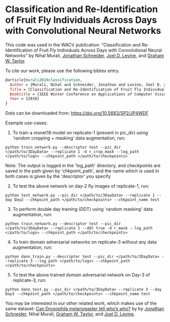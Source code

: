 # Classification and Re-Identification of Fruit Fly Individuals Across Days with Convolutional Neural Networks

This code was used in the WACV publication: "Classification and Re-Identification of Fruit Fly Individuals Across Days with Convolutional Neural Networks" by Nihal Murali, [Jonathan Schneider](http://levinelab.com/team/jschneider), [Joel D. Levine](http://levinelab.com/team//jlevine), and [Graham W. Taylor](https://www.gwtaylor.ca).

To cite our work, please use the following bibtex entry.

```bibtex
@article{murali2019classification,
  Author = {Murali, Nihal and Schneider, Jonathan and Levine, Joel D. and Taylor, Graham W.},
  Title = {Classification and Re-Identification of Fruit Fly Individuals Across Days with Convolutional Neural Networks},
  Booktitle = {IEEE Winter Conference on Applications of Computer Vision (WACV)},
  Year = {2016}
}
```

Data can be downloaded from: https://doi.org/10.5683/SP2/JP4WDF

Example use-cases:

1. To train a resnet18 model on replicate-1 (present in pic_dir) using 'random cropping + masking' data augmentation, run:
```
python train_network.py --descriptor test --pic_dir </path/to/3DayData> --replicate 1 -d r_crop_mask --log_path </path/to/logs> --chkpoint_path </path/to/checkpoints> 
```
Note: The output is logged in the 'log_path' directory, and checkpoints are saved in the path given by 'chkpoint_path', and the name which is used in both cases is given by the 'descriptor' you specify

2. To test the above network on day-2 fly images of replicate-1, run:
```
python test_network.py --pic_dir </path/to/3DayData> --replicate 1 --day Day2 --chkpoint_path </path/to/checkpoints> --chkpoint_name test
```

3. To perform double day training (DDT) using 'random masking' data augmentation, run:
```
python train_network.py --descriptor test --pic_dir </path/to/3DayData> --replicate 1 --ddt true -d r_mask --log_path </path/to/logs> --chkpoint_path </path/to/checkpoints> 
```

4. To train domain adversarial networks on replicate-3 without any data augmentation, run:
```
python dann_train.py --descriptor test --pic_dir </path/to/3DayData> --replicate 3 --log_path </path/to/logs> --chkpoint_path </path/to/checkpoints>
```

5. To test the above trained domain adversarial network on Day-3 of replicate-3, run:
```
python dann_test.py --pic_dir </path/to/3DayData> --replicate 3 --day Day3 --chkpoint_path </path/to/checkpoints> --chkpoint_name test
```

You may be interested in our other related work, which makes use of the same dataset: [Can Drosophila melanogaster tell who’s who?](https://journals.plos.org/plosone/article?id=10.1371/journal.pone.0205043) by by [Jonathan Schneider](http://levinelab.com/team/jschneider), Nihal Murali, [Graham W. Taylor](https://www.gwtaylor.ca), and [Joel D. Levine](http://levinelab.com/team//jlevine).
